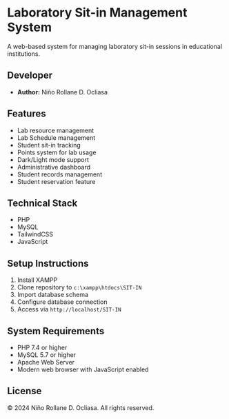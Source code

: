 # Laboratory Sit-in Management System

A web-based system for managing laboratory sit-in sessions in educational institutions.

## Developer
- **Author:** Niño Rollane D. Ocliasa

## Features
- Lab resource management
- Lab Schedule management
- Student sit-in tracking
- Points system for lab usage
- Dark/Light mode support
- Administrative dashboard
- Student records management
- Student reservation feature

## Technical Stack
- PHP
- MySQL
- TailwindCSS
- JavaScript

## Setup Instructions
1. Install XAMPP
2. Clone repository to `c:\xampp\htdocs\SIT-IN`
3. Import database schema
4. Configure database connection
5. Access via `http://localhost/SIT-IN`

## System Requirements
- PHP 7.4 or higher
- MySQL 5.7 or higher
- Apache Web Server
- Modern web browser with JavaScript enabled

## License
© 2024 Niño Rollane D. Ocliasa. All rights reserved.
